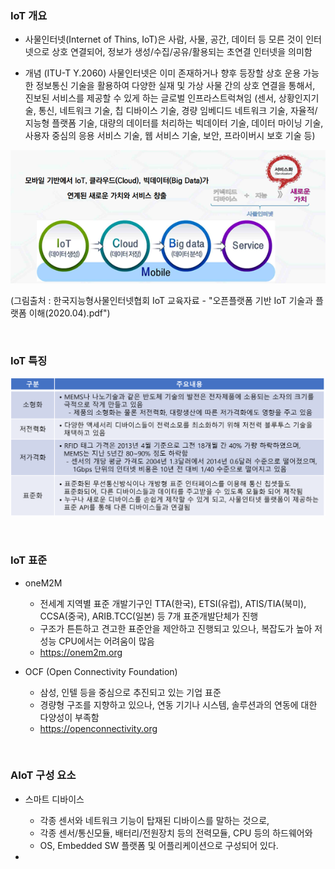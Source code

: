### IoT 개요   

* 사물인터넷(Internet of Thins, IoT)은 사람, 사물, 공간, 데이터 등 모른 것이 인터넷으로 상호 연결되어, 정보가 생성/수집/공유/활용되는 초연결 인터넷을 의미함


* 개념 (ITU-T Y.2060)
  사물인터넷은 이미 존재하거나 향후 등장할 상호 운용 가능한 정보통신 기술을 활용하여 다양한 실재 및 가상 사물 간의 상호 연결을 통해서, 진보된 서비스를 제공할 수 있게 하는 글로벌 인프라스트럭쳐임
  (센서, 상황인지기술, 통신, 네트워크 기술, 칩 디바이스 기술, 경량 임베디드 네트워크 기술, 자율적/지능형 플랫폼 기술, 대량의 데이터를 처리하는 빅데이터 기술, 데이터 마이닝 기술, 사용자 중심의 응용 서비스 기술, 웹 서비스 기술, 보안, 프라이버시 보호 기술 등)   
   
![IoT 개요](../images/IOT_outline.png)   

(그림출처 : 한국지능형사물인터넷협회 IoT 교육자료 - "오픈플랫폼 기반 IoT 기술과 플랫폼 이해(2020.04).pdf")


</br>   


### IoT 특징    
   
![IoT 특징](../images/IOT_feature.png)   

</br>   


### IoT 표준   


* oneM2M

  - 전세계 지역별 표준 개발기구인 TTA(한국), ETSI(유럽), ATIS/TIA(북미), CCSA(중국), ARIB.TCC(일본) 등 7개 표준개발단체가 진행   
  - 구조가 튼튼하고 견고한 표준안을 제안하고 진행되고 있으나, 복잡도가 높아 저성능 CPU에서는 어려움이 많음   
  - https://onem2m.org    



* OCF (Open Connectivity Foundation)

  - 삼성, 인텔 등을 중심으로 추진되고 있는 기업 표준   
  - 경량형 구조를 지향하고 있으나, 연동 기기나 시스템, 솔루션과의 연동에 대한 다양성이 부족함   
  - https://openconnectivity.org   


</br>   

### AIoT 구성 요소   


* 스마트 디바이스     

  - 각종 센서와 네트워크 기능이 탑재된 디바이스를 말하는 것으로,
  - 각종 센서/통신모듈, 배터리/전원장치 등의 전력모듈, CPU 등의 하드웨어와 
  - OS, Embedded SW 플랫폼 및 어플리케이션으로 구성되어 있다.    

* 
